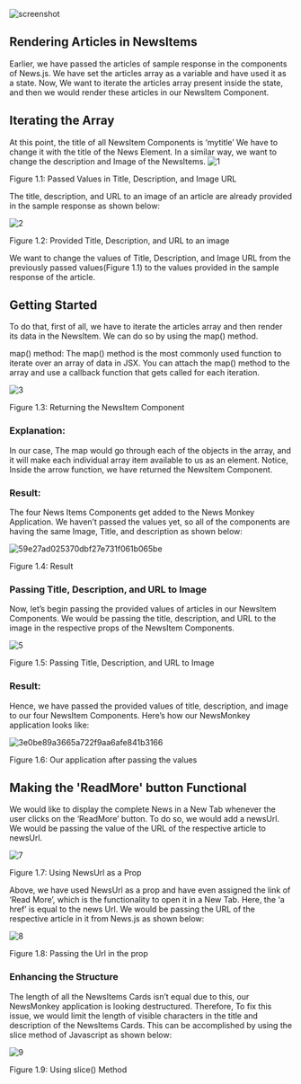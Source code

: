 
![screenshot](13.gif)

## Rendering Articles in NewsItems
Earlier, we have passed the articles of sample response in the components of News.js. We have set the articles array as a variable and have used it as a state. Now, We want to iterate the articles array present inside the state, and then we would render these articles in our NewsItem Component.

## Iterating the Array
At this point, the title of all NewsItem Components is ‘mytitle’ We have to change it with the title of the News Element. In a similar way, we want to change the description and Image of the NewsItems.
![1](https://user-images.githubusercontent.com/97989643/168621106-6d992eb7-8965-4fc5-901a-1ae73eb13e20.png)



Figure 1.1: Passed Values in Title, Description, and Image URL


The title, description, and URL to an image of an article are already provided in the sample response as shown below:


![2](https://user-images.githubusercontent.com/97989643/168621150-54a0124a-4b18-40be-aaf8-a5595d93414e.png)


Figure 1.2: Provided Title, Description, and URL to an image

We want to change the values of Title, Description, and Image URL from the previously passed values(Figure 1.1) to the values provided in the sample response of the article.

## Getting Started
To do that, first of all, we have to iterate the articles array and then render its data in the NewsItem. We can do so by using the map() method.

map() method: The map() method is the most commonly used function to iterate over an array of data in JSX. You can attach the map() method to the array and use a callback function that gets called for each iteration.


![3](https://user-images.githubusercontent.com/97989643/168621171-95f9f031-5b52-42b5-87a9-f1b049616047.png)


Figure 1.3: Returning the NewsItem Component



### Explanation: 
In our case, The map would go through each of the objects in the array, and it will make each individual array item available to us as an element. Notice, Inside the arrow function, we have returned the NewsItem Component.


### Result:
The four News Items Components get added to the News Monkey Application. We haven’t passed the values yet, so all of the components are having the same Image, Title, and description as shown below:



![59e27ad025370dbf27e731f061b065be](https://user-images.githubusercontent.com/97989643/168621191-2e0f9cae-c1d8-43c8-9920-3eb48f5f2c5d.png)


Figure 1.4: Result

### Passing Title, Description, and URL to Image
Now, let’s begin passing the provided values of articles in our NewsItem Components. We would be passing the title, description, and URL to the image in the respective props of the NewsItem Components.

![5](https://user-images.githubusercontent.com/97989643/168621208-5621e4e3-c53d-4931-9148-12578adb22c2.png)



Figure 1.5: Passing Title, Description, and URL to Image



### Result:
Hence, we have passed the provided values of title, description, and image to our four NewsItem Components. Here’s how our NewsMonkey application looks like:



![3e0be89a3665a722f9aa6afe841b3166](https://user-images.githubusercontent.com/97989643/168621236-e1f41f68-b016-4885-b31f-d796a38ddb01.png)


Figure 1.6: Our application after passing the values



## Making the 'ReadMore' button Functional
We would like to display the complete News in a New Tab whenever the user clicks on the ‘ReadMore’ button. To do so, we would add a newsUrl. We would be passing the value of the URL of the respective article to newsUrl.


![7](https://user-images.githubusercontent.com/97989643/168621263-5cea5856-956c-40fd-83ad-84081aca3d0d.png)



Figure 1.7: Using NewsUrl as a Prop



Above, we have used NewsUrl as a prop and have even assigned the link of ‘Read More’, which is the functionality to open it in a New Tab. Here, the ‘a href’ is equal to the news Url. We would be passing the URL of the respective article in it from News.js as shown below:



![8](https://user-images.githubusercontent.com/97989643/168621289-4037e70b-fd64-49a1-800b-b60acace1579.png)


Figure 1.8: Passing the Url in the prop



### Enhancing the Structure
The length of all the NewsItems Cards isn’t equal due to this, our NewsMonkey application is looking destructured. Therefore, To fix this issue, we would limit the length of visible characters in the title and description of the NewsItems Cards. This can be accomplished by using the slice method of Javascript as shown below:

![9](https://user-images.githubusercontent.com/97989643/168621316-d25023fb-85e6-4d99-a142-0a3bc132e71e.png)


Figure 1.9: Using slice() Method
